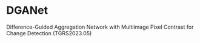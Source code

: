 # DGANet
Difference-Guided Aggregation Network with Multiimage Pixel Contrast for Change Detection (TGRS2023.05)

